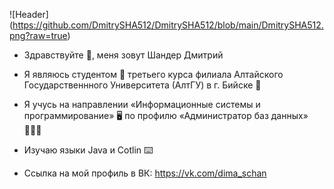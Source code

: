 ![Header] (https://github.com/DmitrySHA512/DmitrySHA512/blob/main/DmitrySHA512.png?raw=true)
- Здравствуйте 👋, меня зовут Шандер Дмитрий

- Я являюсь студентом 🎒 третьего курса филиала Алтайского Государственнного Университета (АлтГУ) в г. Бийске 🏫  

- Я учусь на направлении «Информационные системы и программирование» 🖥️ по профилю «Администратор баз данных» 👨🏻‍💻  

- Изучаю языки Java и Cotlin ⌨️

- Ссылка на мой профиль в ВК: https://vk.com/dima_schan

